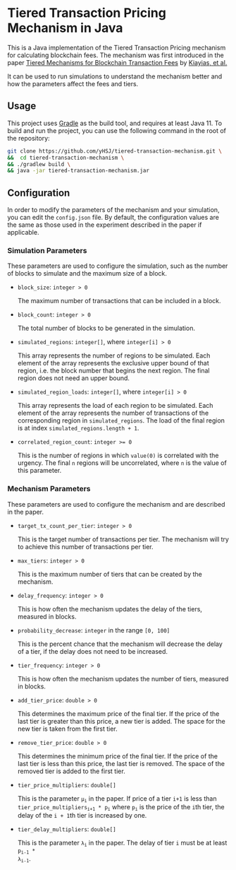 # Tiered Transaction Pricing Mechanism in Java

This is a Java implementation of the Tiered Transaction Pricing mechanism for calculating blockchain fees.
The mechanism was first introduced in the
paper [Tiered Mechanisms for Blockchain Transaction Fees](https://arxiv.org/pdf/2304.06014.pdf)
by [Kiayias, et al.](https://kiayias.com/Aggelos_Kiayias/Home_of_Aggelos_Kiayias.html)

It can be used to run simulations to understand the mechanism better and how the parameters affect the fees and tiers.

## Usage

This project uses [Gradle](https://gradle.org/) as the build tool, and requires at least Java 11. To build and run the
project, you can use the following command in the root of the repository:

```bash
git clone https://github.com/yHSJ/tiered-transaction-mechanism.git \
&&  cd tiered-transaction-mechanism \
&& ./gradlew build \
&& java -jar tiered-transaction-mechanism.jar
```

## Configuration

In order to modify the parameters of the mechanism and your simulation, you can edit the `config.json` file.
By default, the configuration values are the same as those used in the experiment described in the paper if applicable.

### Simulation Parameters

These parameters are used to configure the simulation, such as the number of blocks to simulate and the maximum size of
a block.

- `block_size`: `integer > 0`

  The maximum number of transactions that can be included in a block.

- `block_count`: `integer > 0`

  The total number of blocks to be generated in the simulation.

- `simulated_regions`: `integer[]`, where `integer[i] > 0`

  This array represents the number of regions to be simulated. Each element of the array represents the exclusive upper
  bound of that region, i.e. the block number that begins the next region. The final region does not need an upper
  bound.

- `simulated_region_loads`: `integer[]`, where `integer[i] > 0`

  This array represents the load of each region to be simulated. Each element of the array represents the number of
  transactions of the
  corresponding region in `simulated_regions`. The load of the final region is at index `simulated_regions.length + 1`.

- `correlated_region_count`: `integer >= 0`

  This is the number of regions in which `value(0)` is correlated with the urgency. The final `n` regions will be
  uncorrelated,
  where `n` is the value of this parameter.

### Mechanism Parameters

These parameters are used to configure the mechanism and are described in the paper.

- `target_tx_count_per_tier`: `integer > 0`

  This is the target number of transactions per tier. The mechanism will try to achieve this number of transactions per
  tier.

- `max_tiers`: `integer > 0`

  This is the maximum number of tiers that can be created by the mechanism.

- `delay_frequency`: `integer > 0`

  This is how often the mechanism updates the delay of the tiers, measured in blocks.

- `probability_decrease`: `integer` in the range `[0, 100]`

  This is the percent chance that the mechanism will decrease the delay of a tier, if the delay does not need to be
  increased.

- `tier_frequency`: `integer > 0`

  This is how often the mechanism updates the number of tiers, measured in blocks.

- `add_tier_price`: `double > 0`

  This determines the maximum price of the final tier. If the price of the last tier is greater than this price, a new
  tier is added. The space for the new tier is taken from the first tier.

- `remove_tier_price`: `double > 0`

  This determines the minimum price of the final tier. If the price of the last tier is less than this price, the last
  tier is removed. The space of the removed tier is added to the first tier.

- `tier_price_multipliers`: `double[]`

  This is the parameter <code>µ<sub>i</sub></code> in the paper. If price of a tier `i+1` is less
  than <code>tier_price_multipliers<sub>i+1</sub> * p<sub>i</sub></code> where <code>p<sub>i</sub></code> is the price
  of the `i`th tier, the delay of the `i + 1`th tier is increased by one.

- `tier_delay_multipliers`: `double[]`

  This is the parameter <code>λ<sub>i</sub></code> in the paper. The delay of tier `i` must be at least <code>p<sub>i-1</sub> * λ<sub>i-1</sub></code>.
